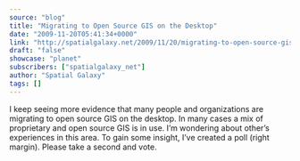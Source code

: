 ```yaml
---
source: "blog"
title: "Migrating to Open Source GIS on the Desktop"
date: "2009-11-20T05:41:34+0000"
link: "http://spatialgalaxy.net/2009/11/20/migrating-to-open-source-gis-on-the-desktop/"
draft: "false"
showcase: "planet"
subscribers: ["spatialgalaxy_net"]
author: "Spatial Galaxy"
tags: []
---
```


I keep seeing more evidence that many people and organizations are migrating to open source GIS on the desktop. In many cases a mix of proprietary and open source GIS is in use.
I&rsquo;m wondering about other&rsquo;s experiences in this area. To gain some insight, I&rsquo;ve created a poll (right margin). Please take a second and vote.

